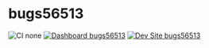 # bugs56513

![CI none](https://img.shields.io/badge/ci-none-orange.svg)
[![Dashboard bugs56513](https://img.shields.io/badge/dashboard-bugs56513-yellow.svg)](https://dashboard.pantheon.io/sites/0f1a652f-7fa8-4617-a913-666b6f1c0329#dev/code)
[![Dev Site bugs56513](https://img.shields.io/badge/site-bugs56513-blue.svg)](http://dev-bugs56513.pantheonsite.io/)